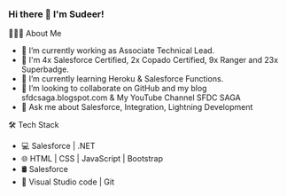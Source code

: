 ### Hi there 👋 I'm Sudeer!

<!--
**SudeerKamat/SudeerKamat** is a ✨ _special_ ✨ repository because its `README.md` (this file) appears on your GitHub profile.

Here are some ideas to get you started:

- 🔭 I’m currently working on ...
- 🌱 I’m currently learning ...
- 👯 I’m looking to collaborate on ...
- 🤔 I’m looking for help with ...
- 💬 Ask me about ...
- 📫 How to reach me: ...
- 😄 Pronouns: ...
- ⚡ Fun fact: ...
-->


👨🏻‍💻 About Me
- 👨‍ I’m currently working as Associate Technical Lead.
- 🔭 I'm 4x Salesforce Certified, 2x Copado Certified, 9x Ranger and 23x Superbadge.
- 🌱 I’m currently learning Heroku & Salesforce Functions.
- 👯 I’m looking to collaborate on GitHub and my blog sfdcsaga.blogspot.com & My YouTube Channel SFDC SAGA
- 💬 Ask me about Salesforce, Integration, Lightning Development

🛠 Tech Stack
- 💻 Salesforce | .NET
- 🌐 HTML | CSS | JavaScript | Bootstrap
- 🛢  Salesforce
- 🔧 Visual Studio code | Git
